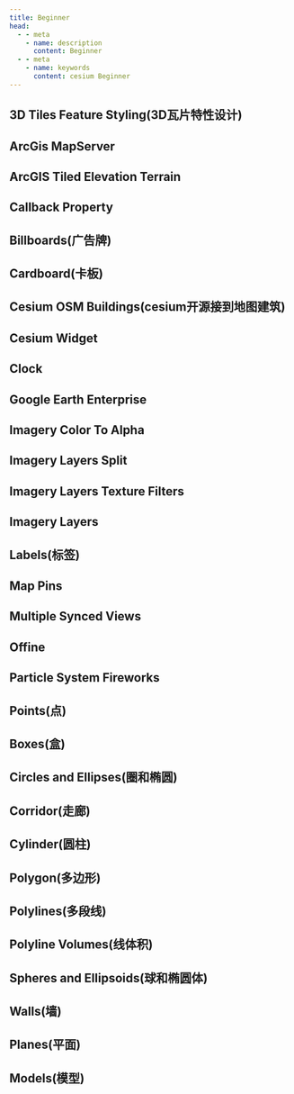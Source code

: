 ```yaml
---
title: Beginner
head:
  - - meta
    - name: description
      content: Beginner
  - - meta
    - name: keywords
      content: cesium Beginner
---
```


## 3D Tiles Feature Styling(3D瓦片特性设计)

<CodePen title="feature-styling" slug="ExwQRrP" height="480" />

## ArcGis MapServer

<CodePen title="ArcGis-MapServer-imagery-provider" slug="XWeZxRL" height="480" />

## ArcGIS Tiled Elevation Terrain

<CodePen title="ArcGIS-TiledElevation-terrain-provider" slug="abLqRyb" height="480" />

## Callback Property

<CodePen title="CallbackProperty" slug="poWaQVg" height="480" />

## Billboards(广告牌)

<CodePen title="billboards" slug="KKXMGrw" height="480" />

## Cardboard(卡板)

<CodePen title="cardboard" slug="yLzjeZo" height="480" />

## Cesium OSM Buildings(cesium开源接到地图建筑)

<CodePen title="cesium-OSM-buildings" slug="XWeBqWJ" height="480" />

## Cesium Widget

<CodePen title="cesium-wedget" slug="eYGjrNY" height="480" />

## Clock

<CodePen title="clock" slug="MWEBGPK" height="480" />

## Google Earth Enterprise

<CodePen title="Google-Earth-Enterprise" slug="xxXJjmL" height="480" />

## Imagery Color To Alpha

<CodePen title="Imagery-Color-To-Alpha" slug="yLzqqbq" height="480" />

## Imagery Layers Split

<CodePen title="Imagery-layers-Split" slug="xxXaXvy" height="480" />

## Imagery Layers Texture Filters

<CodePen title="Imagery-Layers-Texture-Filters" slug="xxXaXvy" height="480" />

## Imagery Layers

<CodePen title="Imagery-Layers" slug="bGoxZKr" height="480" />

## Labels(标签)

<CodePen title="labels" slug="NWadyRa" height="480" />

## Map Pins

<CodePen title="Map-Labels" slug="MWEqRNa" height="480" />

## Multiple Synced Views

<CodePen title="Multiple-Synced-Views" slug="BawqJwr" height="480" />

## Offine

<CodePen title="Offine" slug="VwMEyyP" height="480" />

## Particle System Fireworks

<CodePen title="Particle-System-Fireworks" slug="VwMEyyP" height="480" />

## Points(点)

<CodePen title="points" slug="JjrXdPN" height="480" />

## Boxes(盒)

<CodePen title="boxes" slug="PoJNWzq" height="480" />

## Circles and Ellipses(圈和椭圆)

<CodePen title="circle and ellipses" slug="eYGZgjj" height="480" />

## Corridor(走廊)

<CodePen title="corridor" slug="dyVMjzL" height="480" />

## Cylinder(圆柱)

<CodePen title="corridor" slug="YzrqRzB" height="480" />

## Polygon(多边形)

<CodePen title="corridor" slug="VwMaVRw" height="480" />

## Polylines(多段线)

<CodePen title="corridor" slug="BawKbXW" height="480" />

## Polyline Volumes(线体积)

<CodePen title="polyline-volumes" slug="oNGLvMq" height="480" />

## Spheres and Ellipsoids(球和椭圆体)

<CodePen title="rectangles" slug="JjrKNmr" height="480" />

## Walls(墙)

<CodePen title="walls" slug="rNGLmgy" height="480" />



## Planes(平面)

<CodePen title="planes" slug="YzrNeOp" height="480" />

## Models(模型)

<CodePen title="Models" slug="wvrgmXO" height="480" />
